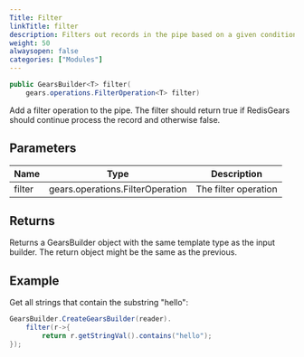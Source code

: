 ```yaml
---
Title: Filter
linkTitle: filter
description: Filters out records in the pipe based on a given condition.
weight: 50
alwaysopen: false
categories: ["Modules"]
---
```


```java
public GearsBuilder<T> filter​(
    gears.operations.FilterOperation<T> filter)
```

Add a filter operation to the pipe. The filter should return true if RedisGears should continue process the record and otherwise false.

## Parameters

| Name | Type | Description |
|------|------|-------------|
| filter | gears.operations.FilterOperation<T> | The filter operation |

## Returns

Returns a GearsBuilder object with the same template type as the input builder. The return object might be the same as the previous.

## Example

Get all strings that contain the substring "hello":

```java
GearsBuilder.CreateGearsBuilder(reader).
    filter(r->{
        return r.getStringVal().contains("hello");
});
```